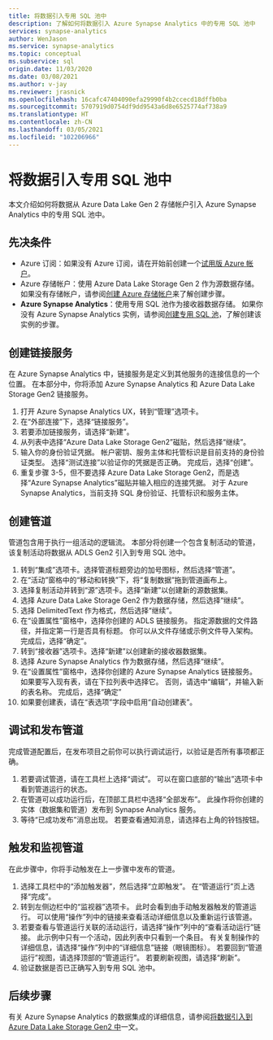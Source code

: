 ```yaml
---
title: 将数据引入专用 SQL 池中
description: 了解如何将数据引入 Azure Synapse Analytics 中的专用 SQL 池中
services: synapse-analytics
author: WenJason
ms.service: synapse-analytics
ms.topic: conceptual
ms.subservice: sql
origin.date: 11/03/2020
ms.date: 03/08/2021
ms.author: v-jay
ms.reviewer: jrasnick
ms.openlocfilehash: 16cafc47404090efa29990f4b2ccecd18dffb0ba
ms.sourcegitcommit: 5707919d0754df9dd9543a6d8e6525774af738a9
ms.translationtype: HT
ms.contentlocale: zh-CN
ms.lasthandoff: 03/05/2021
ms.locfileid: "102206966"
---
```

# <a name="ingest-data-into-a-dedicated-sql-pool"></a>将数据引入专用 SQL 池中

本文介绍如何将数据从 Azure Data Lake Gen 2 存储帐户引入 Azure Synapse Analytics 中的专用 SQL 池中。

## <a name="prerequisites"></a>先决条件

* Azure 订阅：如果没有 Azure 订阅，请在开始前创建一个[试用版 Azure 帐户](https://azure.microsoft.com/free/)。
* Azure 存储帐户：使用 Azure Data Lake Storage Gen 2 作为源数据存储。 如果没有存储帐户，请参阅[创建 Azure 存储帐户](../../storage/common/storage-account-create.md?bc=%2fsynapse-analytics%2fbreadcrumb%2ftoc.json&toc=%2fsynapse-analytics%2ftoc.json)来了解创建步骤。
* **Azure Synapse Analytics**：使用专用 SQL 池作为接收器数据存储。 如果你没有 Azure Synapse Analytics 实例，请参阅[创建专用 SQL 池](../../azure-sql/database/single-database-create-quickstart.md?toc=/synapse-analytics/toc.json&bc=/synapse-analytics/breadcrumb/toc.json)，了解创建该实例的步骤。

## <a name="create-linked-services"></a>创建链接服务

在 Azure Synapse Analytics 中，链接服务是定义到其他服务的连接信息的一个位置。 在本部分中，你将添加 Azure Synapse Analytics 和 Azure Data Lake Storage Gen2 链接服务。

1. 打开 Azure Synapse Analytics UX，转到“管理”选项卡。
1. 在“外部连接”下，选择“链接服务”。
1. 若要添加链接服务，请选择“新建”。
1. 从列表中选择“Azure Data Lake Storage Gen2”磁贴，然后选择“继续”。
1. 输入你的身份验证凭据。 帐户密钥、服务主体和托管标识是目前支持的身份验证类型。 选择“测试连接”以验证你的凭据是否正确。 完成后，选择“创建”。
1. 重复步骤 3-5，但不要选择 Azure Data Lake Storage Gen2，而是选择“Azure Synapse Analytics”磁贴并输入相应的连接凭据。 对于 Azure Synapse Analytics，当前支持 SQL 身份验证、托管标识和服务主体。

## <a name="create-pipeline"></a>创建管道

管道包含用于执行一组活动的逻辑流。 本部分将创建一个包含复制活动的管道，该复制活动将数据从 ADLS Gen2 引入到专用 SQL 池中。

1. 转到“集成”选项卡。选择管道标题旁边的加号图标，然后选择“管道”。
1. 在“活动”窗格中的“移动和转换”下，将“复制数据”拖到管道画布上。
1. 选择复制活动并转到“源”选项卡。选择“新建”以创建新的源数据集。
1. 选择 Azure Data Lake Storage Gen2 作为数据存储，然后选择“继续”。
1. 选择 DelimitedText 作为格式，然后选择“继续”。
1. 在“设置属性”窗格中，选择你创建的 ADLS 链接服务。 指定源数据的文件路径，并指定第一行是否具有标题。 你可以从文件存储或示例文件导入架构。 完成后，选择“确定”。
1. 转到“接收器”选项卡。选择“新建”以创建新的接收器数据集。
1. 选择 Azure Synapse Analytics 作为数据存储，然后选择“继续”。
1. 在“设置属性”窗格中，选择你创建的 Azure Synapse Analytics 链接服务。 如果要写入现有表，请在下拉列表中选择它。 否则，请选中“编辑”，并输入新的表名称。 完成后，选择“确定”
1. 如果要创建表，请在“表选项”字段中启用“自动创建表”。

## <a name="debug-and-publish-pipeline"></a>调试和发布管道

完成管道配置后，在发布项目之前你可以执行调试运行，以验证是否所有事项都正确。

1. 若要调试管道，请在工具栏上选择“调试”。 可以在窗口底部的“输出”选项卡中看到管道运行的状态。 
1. 在管道可以成功运行后，在顶部工具栏中选择“全部发布”。 此操作将你创建的实体（数据集和管道）发布到 Synapse Analytics 服务。
1. 等待“已成功发布”消息出现。 若要查看通知消息，请选择右上角的铃铛按钮。 


## <a name="trigger-and-monitor-the-pipeline"></a>触发和监视管道

在此步骤中，你将手动触发在上一步骤中发布的管道。 

1. 选择工具栏中的“添加触发器”，然后选择“立即触发”。  在“管道运行”页上选择“完成”。   
1. 转到左侧边栏中的“监视器”选项卡。 此时会看到由手动触发器触发的管道运行。 可以使用“操作”列中的链接来查看活动详细信息以及重新运行该管道。
1. 若要查看与管道运行关联的活动运行，请选择“操作”列中的“查看活动运行”链接。  此示例中只有一个活动，因此列表中只看到一个条目。 有关复制操作的详细信息，请选择“操作”列中的“详细信息”链接（眼镜图标）。  若要回到“管道运行”视图，请选择顶部的“管道运行”。 若要刷新视图，请选择“刷新”。
1. 验证数据是否已正确写入到专用 SQL 池中。


## <a name="next-steps"></a>后续步骤

有关 Azure Synapse Analytics 的数据集成的详细信息，请参阅[将数据引入到 Azure Data Lake Storage Gen2 中](data-integration-data-lake.md)一文。
